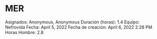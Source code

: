 # MER

Asignados: Anonymous, Anonymous
Duración (horas): 1.4
Equipo: Nefrovida
Fecha: April 5, 2022
Fecha de creación: April 6, 2022 2:28 PM
Horas Hombre: 2.8